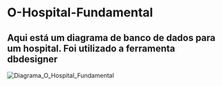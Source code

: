 # O-Hospital-Fundamental

<h2> Aqui está um diagrama de banco de dados para um hospital. Foi utilizado a ferramenta dbdesigner</h2>

![Diagrama_O_Hospital_Fundamental](https://github.com/ThiagoCa-Dev/O-Hospital-Fundamental/assets/142239589/18819792-2005-49a9-9104-f37f71c7cdcd)
